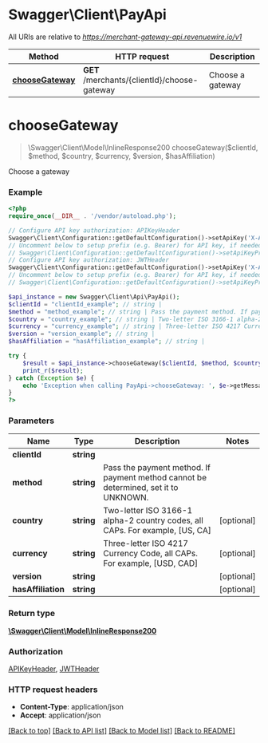 # Swagger\Client\PayApi

All URIs are relative to *https://merchant-gateway-api.revenuewire.io/v1*

Method | HTTP request | Description
------------- | ------------- | -------------
[**chooseGateway**](PayApi.md#chooseGateway) | **GET** /merchants/{clientId}/choose-gateway | Choose a gateway


# **chooseGateway**
> \Swagger\Client\Model\InlineResponse200 chooseGateway($clientId, $method, $country, $currency, $version, $hasAffiliation)

Choose a gateway

### Example
```php
<?php
require_once(__DIR__ . '/vendor/autoload.php');

// Configure API key authorization: APIKeyHeader
Swagger\Client\Configuration::getDefaultConfiguration()->setApiKey('X-API-KEY', 'YOUR_API_KEY');
// Uncomment below to setup prefix (e.g. Bearer) for API key, if needed
// Swagger\Client\Configuration::getDefaultConfiguration()->setApiKeyPrefix('X-API-KEY', 'Bearer');
// Configure API key authorization: JWTHeader
Swagger\Client\Configuration::getDefaultConfiguration()->setApiKey('X-Authorization-JWT', 'YOUR_API_KEY');
// Uncomment below to setup prefix (e.g. Bearer) for API key, if needed
// Swagger\Client\Configuration::getDefaultConfiguration()->setApiKeyPrefix('X-Authorization-JWT', 'Bearer');

$api_instance = new Swagger\Client\Api\PayApi();
$clientId = "clientId_example"; // string | 
$method = "method_example"; // string | Pass the payment method. If payment method cannot be determined, set it to UNKNOWN.
$country = "country_example"; // string | Two-letter ISO 3166-1 alpha-2 country codes, all CAPs. For example, [US, CA]
$currency = "currency_example"; // string | Three-letter ISO 4217 Currency Code, all CAPs. For example, [USD, CAD]
$version = "version_example"; // string | 
$hasAffiliation = "hasAffiliation_example"; // string | 

try {
    $result = $api_instance->chooseGateway($clientId, $method, $country, $currency, $version, $hasAffiliation);
    print_r($result);
} catch (Exception $e) {
    echo 'Exception when calling PayApi->chooseGateway: ', $e->getMessage(), PHP_EOL;
}
?>
```

### Parameters

Name | Type | Description  | Notes
------------- | ------------- | ------------- | -------------
 **clientId** | **string**|  |
 **method** | **string**| Pass the payment method. If payment method cannot be determined, set it to UNKNOWN. |
 **country** | **string**| Two-letter ISO 3166-1 alpha-2 country codes, all CAPs. For example, [US, CA] | [optional]
 **currency** | **string**| Three-letter ISO 4217 Currency Code, all CAPs. For example, [USD, CAD] | [optional]
 **version** | **string**|  | [optional]
 **hasAffiliation** | **string**|  | [optional]

### Return type

[**\Swagger\Client\Model\InlineResponse200**](../Model/InlineResponse200.md)

### Authorization

[APIKeyHeader](../../README.md#APIKeyHeader), [JWTHeader](../../README.md#JWTHeader)

### HTTP request headers

 - **Content-Type**: application/json
 - **Accept**: application/json

[[Back to top]](#) [[Back to API list]](../../README.md#documentation-for-api-endpoints) [[Back to Model list]](../../README.md#documentation-for-models) [[Back to README]](../../README.md)

